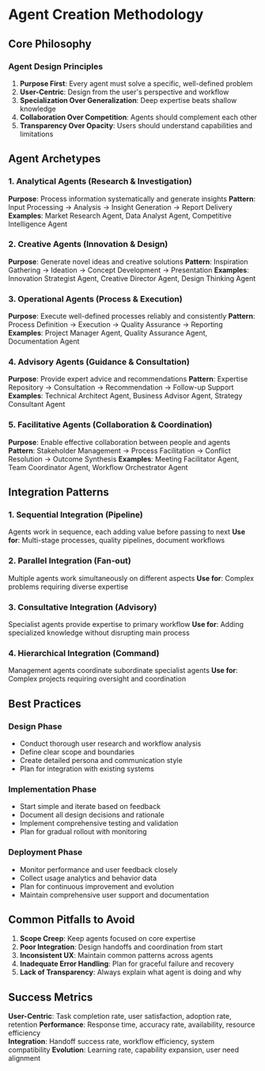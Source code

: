 <!-- Powered by FVTeamOfAgents Core -->

# Agent Creation Methodology

## Core Philosophy

### Agent Design Principles

1. **Purpose First**: Every agent must solve a specific, well-defined problem
2. **User-Centric**: Design from the user's perspective and workflow
3. **Specialization Over Generalization**: Deep expertise beats shallow knowledge
4. **Collaboration Over Competition**: Agents should complement each other
5. **Transparency Over Opacity**: Users should understand capabilities and limitations

## Agent Archetypes

### 1. Analytical Agents (Research & Investigation)
**Purpose**: Process information systematically and generate insights
**Pattern**: Input Processing → Analysis → Insight Generation → Report Delivery
**Examples**: Market Research Agent, Data Analyst Agent, Competitive Intelligence Agent

### 2. Creative Agents (Innovation & Design)
**Purpose**: Generate novel ideas and creative solutions
**Pattern**: Inspiration Gathering → Ideation → Concept Development → Presentation
**Examples**: Innovation Strategist Agent, Creative Director Agent, Design Thinking Agent

### 3. Operational Agents (Process & Execution)
**Purpose**: Execute well-defined processes reliably and consistently
**Pattern**: Process Definition → Execution → Quality Assurance → Reporting
**Examples**: Project Manager Agent, Quality Assurance Agent, Documentation Agent

### 4. Advisory Agents (Guidance & Consultation)
**Purpose**: Provide expert advice and recommendations
**Pattern**: Expertise Repository → Consultation → Recommendation → Follow-up Support
**Examples**: Technical Architect Agent, Business Advisor Agent, Strategy Consultant Agent

### 5. Facilitative Agents (Collaboration & Coordination)
**Purpose**: Enable effective collaboration between people and agents
**Pattern**: Stakeholder Management → Process Facilitation → Conflict Resolution → Outcome Synthesis
**Examples**: Meeting Facilitator Agent, Team Coordinator Agent, Workflow Orchestrator Agent

## Integration Patterns

### 1. Sequential Integration (Pipeline)
Agents work in sequence, each adding value before passing to next
**Use for**: Multi-stage processes, quality pipelines, document workflows

### 2. Parallel Integration (Fan-out)
Multiple agents work simultaneously on different aspects
**Use for**: Complex problems requiring diverse expertise

### 3. Consultative Integration (Advisory)
Specialist agents provide expertise to primary workflow
**Use for**: Adding specialized knowledge without disrupting main process

### 4. Hierarchical Integration (Command)
Management agents coordinate subordinate specialist agents
**Use for**: Complex projects requiring oversight and coordination

## Best Practices

### Design Phase
- Conduct thorough user research and workflow analysis
- Define clear scope and boundaries
- Create detailed persona and communication style
- Plan for integration with existing systems

### Implementation Phase  
- Start simple and iterate based on feedback
- Document all design decisions and rationale
- Implement comprehensive testing and validation
- Plan for gradual rollout with monitoring

### Deployment Phase
- Monitor performance and user feedback closely
- Collect usage analytics and behavior data
- Plan for continuous improvement and evolution
- Maintain comprehensive user support and documentation

## Common Pitfalls to Avoid

1. **Scope Creep**: Keep agents focused on core expertise
2. **Poor Integration**: Design handoffs and coordination from start
3. **Inconsistent UX**: Maintain common patterns across agents
4. **Inadequate Error Handling**: Plan for graceful failure and recovery
5. **Lack of Transparency**: Always explain what agent is doing and why

## Success Metrics

**User-Centric**: Task completion rate, user satisfaction, adoption rate, retention
**Performance**: Response time, accuracy rate, availability, resource efficiency  
**Integration**: Handoff success rate, workflow efficiency, system compatibility
**Evolution**: Learning rate, capability expansion, user need alignment

